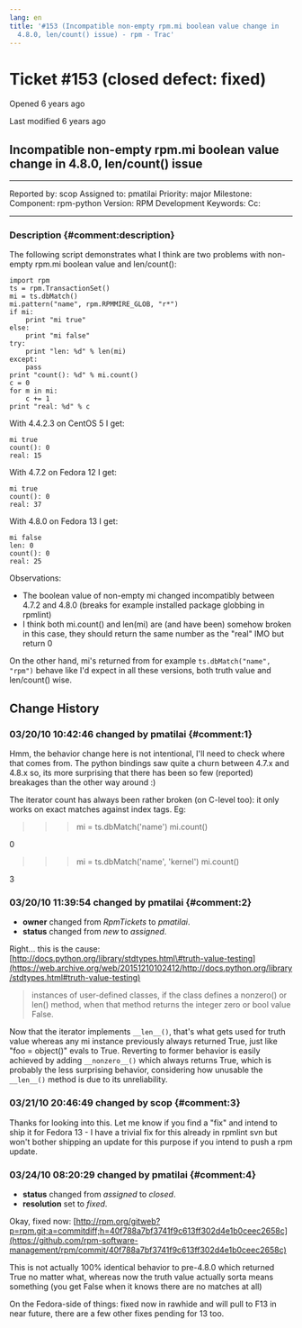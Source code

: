 ```yaml
---
lang: en
title: '#153 (Incompatible non-empty rpm.mi boolean value change in
  4.8.0, len/count() issue) - rpm - Trac'
---
```


Ticket \#153 (closed defect: fixed)
===================================

Opened 6 years ago

Last modified 6 years ago

Incompatible non-empty rpm.mi boolean value change in 4.8.0, len/count() issue
------------------------------------------------------------------------------

  -------------- ------------ -------------- -----------------
  Reported by:   scop         Assigned to:   pmatilai
  Priority:      major        Milestone:     
  Component:     rpm-python   Version:       RPM Development
  Keywords:                   Cc:            
                                             
  -------------- ------------ -------------- -----------------

### Description {#comment:description}

The following script demonstrates what I think are two problems with
non-empty rpm.mi boolean value and len/count():

    import rpm
    ts = rpm.TransactionSet()
    mi = ts.dbMatch()
    mi.pattern("name", rpm.RPMMIRE_GLOB, "r*")
    if mi:
        print "mi true"
    else:
        print "mi false"
    try:
        print "len: %d" % len(mi)
    except:
        pass
    print "count(): %d" % mi.count()
    c = 0
    for m in mi:
        c += 1
    print "real: %d" % c

With 4.4.2.3 on CentOS 5 I get:

    mi true
    count(): 0
    real: 15

With 4.7.2 on Fedora 12 I get:

    mi true
    count(): 0
    real: 37

With 4.8.0 on Fedora 13 I get:

    mi false
    len: 0
    count(): 0
    real: 25

Observations:

-   The boolean value of non-empty mi changed incompatibly between 4.7.2
    and 4.8.0 (breaks for example installed package globbing in rpmlint)
-   I think both mi.count() and len(mi) are (and have been) somehow
    broken in this case, they should return the same number as the
    \"real\" IMO but return 0

On the other hand, mi\'s returned from for example
`ts.dbMatch("name", "rpm")` behave like I\'d expect in all these
versions, both truth value and len/count() wise.

Change History
--------------

### 03/20/10 10:42:46 changed by pmatilai {#comment:1}

Hmm, the behavior change here is not intentional, I\'ll need to check
where that comes from. The python bindings saw quite a churn between
4.7.x and 4.8.x so, its more surprising that there has been so few
(reported) breakages than the other way around :)

The iterator count has always been rather broken (on C-level too): it
only works on exact matches against index tags. Eg:

> > > mi = ts.dbMatch(\'name\') mi.count()

0

> > > mi = ts.dbMatch(\'name\', \'kernel\') mi.count()

3

### 03/20/10 11:39:54 changed by pmatilai {#comment:2}

-   **owner** changed from *RpmTickets* to *pmatilai*.
-   **status** changed from *new* to *assigned*.

Right\... this is the cause:
[http://docs.python.org/library/stdtypes.html\#truth-value-testing](https://web.archive.org/web/20151210102412/http://docs.python.org/library/stdtypes.html#truth-value-testing)

> instances of user-defined classes, if the class defines a nonzero() or
> len() method, when that method returns the integer zero or bool value
> False.

Now that the iterator implements `__len__()`, that\'s what gets used for
truth value whereas any mi instance previously always returned True,
just like \"foo = object()\" evals to True. Reverting to former behavior
is easily achieved by adding `__nonzero__()` which always returns True,
which is probably the less surprising behavior, considering how unusable
the `__len__()` method is due to its unreliability.

### 03/21/10 20:46:49 changed by scop {#comment:3}

Thanks for looking into this. Let me know if you find a \"fix\" and
intend to ship it for Fedora 13 - I have a trivial fix for this already
in rpmlint svn but won\'t bother shipping an update for this purpose if
you intend to push a rpm update.

### 03/24/10 08:20:29 changed by pmatilai {#comment:4}

-   **status** changed from *assigned* to *closed*.
-   **resolution** set to *fixed*.

Okay, fixed now:
[http://rpm.org/gitweb?p=rpm.git;a=commitdiff;h=40f788a7bf3741f9c613ff302d4e1b0ceec2658c](https://github.com/rpm-software-management/rpm/commit/40f788a7bf3741f9c613ff302d4e1b0ceec2658c)

This is not actually 100% identical behavior to pre-4.8.0 which returned
True no matter what, whereas now the truth value actually sorta means
something (you get False when it knows there are no matches at all)

On the Fedora-side of things: fixed now in rawhide and will pull to F13
in near future, there are a few other fixes pending for 13 too.
